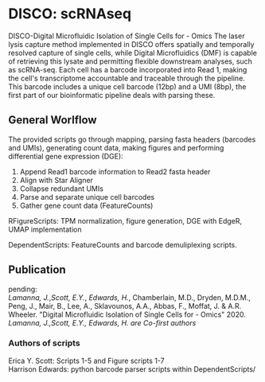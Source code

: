 # DISCO: scRNAseq
DISCO-Digital Microfluidic Isolation of Single Cells for - Omics
The laser lysis capture method implemented in DISCO offers spatially and temporally resolved capture of single cells, while Digital Microfluidics (DMF) is capable of retrieving this lysate and permitting flexible downstream analyses, such as scRNA-seq.
Each cell has a barcode incorporated into Read 1, making the cell's transcriptome accountable and traceable through the pipeline. This barcode includes a unique cell barcode (12bp) and a UMI (8bp), the first part of our bioinformatic pipeline deals with parsing these.

## General Worlflow
The provided scripts go through mapping, parsing fasta headers (barcodes and UMIs), generating count data, making figures and performing differential gene expression (DGE):
1. Append Read1 barcode information to Read2 fasta header 
2. Align with Star Aligner 
3. Collapse redundant UMIs 
4. Parse and separate unique cell barcodes 
5. Gather gene count data (FeatureCounts)

RFigureScripts: TPM normalization, figure generation, DGE with EdgeR, UMAP implementation 

DependentScripts: FeatureCounts and barcode demuliplexing scripts.

## Publication
pending:  
*Lamanna, J.*,*Scott, E.Y.*, *Edwards, H.*, Chamberlain, M.D., Dryden, M.D.M., Peng, J., Mair, B., Lee, A., Sklavounos, A.A., Abbas, F., Moffat, J. & A.R. Wheeler. "Digital Microfluidic Isolation of Single Cells for - Omics" 2020. 
  *Lamanna, J.,Scott, E.Y., Edwards, H. are Co-first authors*

### Authors of scripts
Erica Y. Scott: Scripts 1-5 and Figure scripts 1-7  
Harrison Edwards: python barcode parser scripts within DependentScripts/ 
